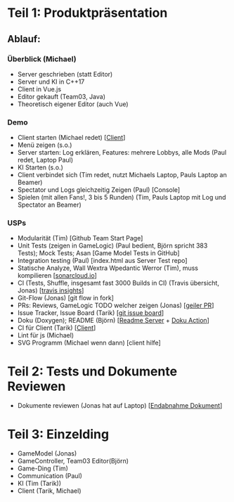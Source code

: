 # Teil 1: Produktpräsentation
## Ablauf:
### Überblick (Michael)
 * Server geschrieben (statt Editor)
 * Server und KI in C++17
 * Client in Vue.js
 * Editor gekauft (Team03, Java)
 * Theoretisch eigener Editor (auch Vue)

### Demo
 * Client starten (Michael redet) [[Client](http://sopra-10-client.team-onestone.net/)]
 * Menü zeigen (s.o.)
 * Server starten: Log erklären, Features: mehrere Lobbys, alle Mods (Paul redet, Laptop Paul)
 * KI Starten (s.o.)
 * Client verbindet sich (Tim redet, nutzt Michaels Laptop, Pauls Laptop an Beamer)
 * Spectator und Logs gleichzeitig Zeigen (Paul) [Console]
 * Spielen (mit allen Fans!, 3 bis 5 Runden) (Tim, Pauls Laptop mit Log und Spectator an Beamer)

### USPs
 * Modularität (Tim) [Github Team Start Page]
 * Unit Tests (zeigen in GameLogic) (Paul bedient, Björn spricht 383 Tests); Mock Tests; Asan [Game Model Tests in GitHub]
 * Integration testing (Paul) [index.html aus Server Test repo]
 * Statische Analyze, Wall Wextra Wpedantic Werror (Tim), muss kompilieren [[sonarcloud.io](https://sonarcloud.io/organizations/sopra-team-10/projects)]
 * CI (Tests, Shuffle, insgesamt fast 3000 Builds in CI) (Travis übersicht, Jonas) [[travis insights](https://travis-ci.org/SoPra-Team-10?tab=insights)]
 * Git-Flow (Jonas) [git flow in fork]
 * PRs: Reviews, GameLogic TODO welcher zeigen (Jonas) [[geiler PR](https://github.com/SoPra-Team-10/GameLogic/pull/131)]
 * Issue Tracker, Issue Board (Tarik) [[git issue board](https://github.com/orgs/SoPra-Team-10/projects/1)]
 * Doku (Doxygen); README (Björn) [[Readme Server](https://github.com/SoPra-Team-10/Server) + [Doku Action](https://sopra-team-10.github.io/GameLogic/master/html/classgame_controller_1_1_action.html)]
 * CI für Client (Tarik) [[Client](http://sopra-10-client.team-onestone.net/)]
 * Lint für js (Michael) 
 * SVG Programm (Michael wenn dann) [client hilfe]

# Teil 2: Tests und Dokumente Reviewen
 * Dokumente reviewen (Jonas hat auf Laptop) [[Endabnahme Dokument](https://sopra-team-10.github.io/Uebungsblaetter/Endabnahme.pdf)]

# Teil 3: Einzelding
 * GameModel (Jonas)
 * GameController, Team03 Editor(Björn)
 * Game-Ding (Tim)
 * Communication (Paul)
 * KI (Tim (Tarik))
 * Client (Tarik, Michael)

